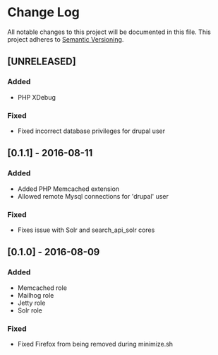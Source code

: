 # Change Log
All notable changes to this project will be documented in this file.
This project adheres to [Semantic Versioning](http://semver.org/).

## [UNRELEASED]

### Added

- PHP XDebug

### Fixed

- Fixed incorrect database privileges for drupal user

## [0.1.1] - 2016-08-11

### Added

- Added PHP Memcached extension
- Allowed remote Mysql connections for 'drupal' user

### Fixed

- Fixes issue with Solr and search_api_solr cores

## [0.1.0] - 2016-08-09

### Added

- Memcached role
- Mailhog role
- Jetty role
- Solr role

### Fixed

- Fixed Firefox from being removed during minimize.sh
